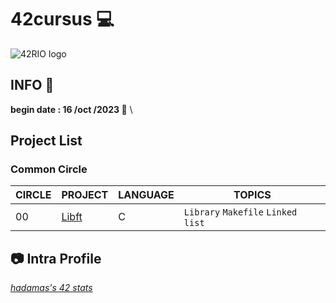 # 42cursus 💻
![42RIO logo](https://github.com/hadamas/42cursus/blob/main/readme/42rio.png)

## INFO 👷

**begin date : 16 /oct /2023 🎉** \

## Project List

### Common Circle

| CIRCLE | PROJECT                                                                         | LANGUAGE    | TOPICS                                                                                        |
| ------ | ------------------------------------------------------------------------------- | ----------- | -----------------------------------------------------------------------------------------------
| 00     | [Libft](./00_libft)                                                             | C           | `Library` `Makefile` `Linked list`                                                            |

## :camera: Intra Profile
_[hadamas's 42 stats](https://profile.intra.42.fr/users/ahadama-)_
